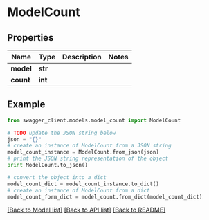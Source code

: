 # ModelCount


## Properties

Name | Type | Description | Notes
------------ | ------------- | ------------- | -------------
**model** | **str** |  | 
**count** | **int** |  | 

## Example

```python
from swagger_client.models.model_count import ModelCount

# TODO update the JSON string below
json = "{}"
# create an instance of ModelCount from a JSON string
model_count_instance = ModelCount.from_json(json)
# print the JSON string representation of the object
print ModelCount.to_json()

# convert the object into a dict
model_count_dict = model_count_instance.to_dict()
# create an instance of ModelCount from a dict
model_count_form_dict = model_count.from_dict(model_count_dict)
```
[[Back to Model list]](../README.md#documentation-for-models) [[Back to API list]](../README.md#documentation-for-api-endpoints) [[Back to README]](../README.md)


